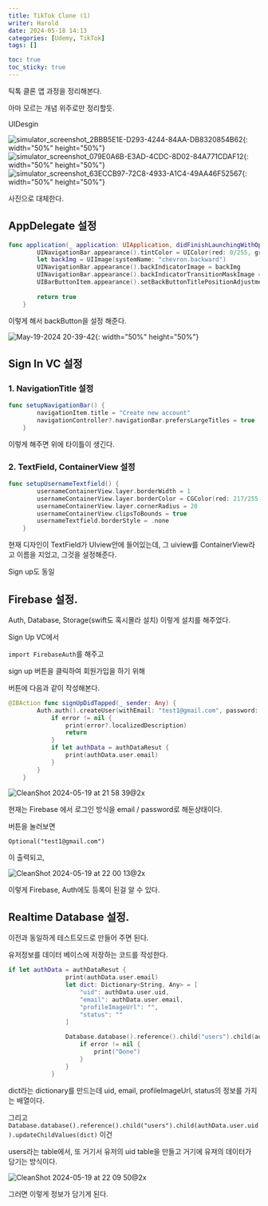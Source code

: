 ```yaml
---
title: TikTok Clone (1)
writer: Harold
date: 2024-05-18 14:13
categories: [Udemy, TikTok]
tags: []

toc: true
toc_sticky: true
---
```


틱톡 클론 앱 과정을 정리해본다.

아마 모르는 개념 위주로만 정리할듯.

UIDesgin


![simulator_screenshot_2BBB5E1E-D293-4244-84AA-DB8320854B62](https://github.com/Haroldfromk/haroldfromk.github.io/assets/97341336/c1e780e3-0e45-4cc7-b912-dc18b0e3a663){: width="50%" height="50%"} 
![simulator_screenshot_079E0A6B-E3AD-4CDC-8D02-84A771CDAF12](https://github.com/Haroldfromk/haroldfromk.github.io/assets/97341336/73d81b69-2fa8-4ffc-bc23-39858a63a3e0){: width="50%" height="50%"} 
![simulator_screenshot_63ECCB97-72C8-4933-A1C4-49AA46F52567](https://github.com/Haroldfromk/haroldfromk.github.io/assets/97341336/8b362d24-6df5-47c7-b9be-cecf6afc5889){: width="50%" height="50%"}


사진으로 대체한다.


## AppDelegate 설정

```swift
func application(_ application: UIApplication, didFinishLaunchingWithOptions launchOptions: [UIApplication.LaunchOptionsKey: Any]?) -> Bool {
        UINavigationBar.appearance().tintColor = UIColor(red: 0/255, green: 0/255, blue: 0/255, alpha: 1)
        let backImg = UIImage(systemName: "chevron.backward")
        UINavigationBar.appearance().backIndicatorImage = backImg
        UINavigationBar.appearance().backIndicatorTransitionMaskImage = backImg
        UIBarButtonItem.appearance().setBackButtonTitlePositionAdjustment(.init(horizontal: -1000, vertical: 0), for: .default)
        
        return true
    }
```

이렇게 해서 backButton을 설정 해준다.


![May-19-2024 20-39-42](https://github.com/Haroldfromk/haroldfromk.github.io/assets/97341336/2b622b41-5a43-4666-8775-a43af1e45431){: width="50%" height="50%"} 

## Sign In VC 설정

### 1. NavigationTitle 설정
```swift
func setupNavigationBar() {
        navigationItem.title = "Create new account"
        navigationController?.navigationBar.prefersLargeTitles = true
    }
```
이렇게 해주면 위에 타이틀이 생긴다.

### 2. TextField, ContainerView 설정

```swift
func setupUsernameTextfield() {
        usernameContainerView.layer.borderWidth = 1
        usernameContainerView.layer.borderColor = CGColor(red: 217/255, green: 217/255, blue: 217/255, alpha: 0.8)
        usernameContainerView.layer.cornerRadius = 20
        usernameContainerView.clipsToBounds = true
        usernameTextfield.borderStyle = .none
    }
```

현재 디자인이 TextField가 UIview안에 들어있는데, 그 uiview를 ContainerView라고 이름을 지었고, 그것을 설정해준다.

Sign up도 동일

## Firebase 설정.

Auth, Database, Storage(swift도 혹시몰라 설치) 이렇게 설치를 해주었다.

Sign Up VC에서

`import FirebaseAuth`를 해주고

sign up 버튼을 클릭하여 회원가입을 하기 위해

버튼에 다음과 같이 작성해본다.

```swift
@IBAction func signUpDidTapped(_ sender: Any) {
        Auth.auth().createUser(withEmail: "test1@gmail.com", password: "123456") { authDataResut, error in
            if error != nil {
                print(error?.localizedDescription)
                return
            }
            if let authData = authDataResut {
                print(authData.user.email)
            }
        }
    }
```

![CleanShot 2024-05-19 at 21 58 39@2x](https://github.com/Haroldfromk/haroldfromk.github.io/assets/97341336/17f20960-6fc2-4577-beb5-db6a3bd95461)

현재는 Firebase 에서 로그인 방식을 email / password로 해둔상태이다.

버튼을 눌러보면

```
Optional("test1@gmail.com")
```

이 출력되고,

![CleanShot 2024-05-19 at 22 00 13@2x](https://github.com/Haroldfromk/haroldfromk.github.io/assets/97341336/3dcbea40-25f9-43cf-88b8-421da00641b9)

이렇게 Firebase, Auth에도 등록이 된걸 알 수 있다.

## Realtime Database 설정.

이전과 동일하게 테스트모드로 만들어 주면 된다.

유저정보를 데이터 베이스에 저장하는 코드를 작성한다.

```swift
if let authData = authDataResut {
                print(authData.user.email)
                let dict: Dictionary<String, Any> = [
                    "uid": authData.user.uid,
                    "email": authData.user.email,
                    "profileImageUrl": "",
                    "status": ""
                ]
                
                Database.database().reference().child("users").child(authData.user.uid).updateChildValues(dict) { error, ref in
                    if error != nil {
                        print("Done")
                    }
                }
            }
```

dict라는 dictionary를 만드는데 uid, email, profileImageUrl, status의 정보를 가지는 배열이다.

그리고 `Database.database().reference().child("users").child(authData.user.uid).updateChildValues(dict)` 이건

users라는 table에서, 또 거기서 유저의 uid table을 만들고 거기에 유져의 데이터가 담기는 방식이다.

![CleanShot 2024-05-19 at 22 09 50@2x](https://github.com/Haroldfromk/haroldfromk.github.io/assets/97341336/477b5c2b-9fbf-4919-9cde-89b74a10ef94)

그러면 이렇게 정보가 담기게 된다.

